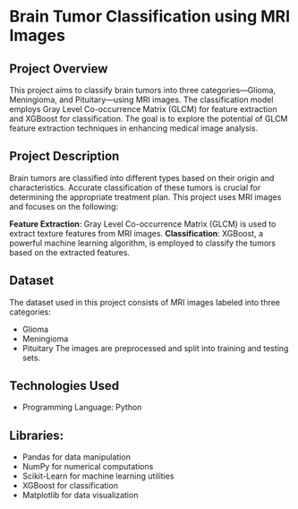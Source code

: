 # Brain Tumor Classification using MRI Images

## Project Overview
This project aims to classify brain tumors into three categories—Glioma, Meningioma, and Pituitary—using MRI images. The classification model employs Gray Level Co-occurrence Matrix (GLCM) for feature extraction and XGBoost for classification. The goal is to explore the potential of GLCM feature extraction techniques in enhancing medical image analysis.

## Project Description
Brain tumors are classified into different types based on their origin and characteristics. Accurate classification of these tumors is crucial for determining the appropriate treatment plan. This project uses MRI images and focuses on the following:

**Feature Extraction**: Gray Level Co-occurrence Matrix (GLCM) is used to extract texture features from MRI images.
**Classification**: XGBoost, a powerful machine learning algorithm, is employed to classify the tumors based on the extracted features.


## Dataset
The dataset used in this project consists of MRI images labeled into three categories:

- Glioma
- Meningioma
- Pituitary
The images are preprocessed and split into training and testing sets.

## Technologies Used
- Programming Language: Python
## Libraries:
- Pandas for data manipulation
- NumPy for numerical computations
- Scikit-Learn for machine learning utilities
- XGBoost for classification
- Matplotlib for data visualization
